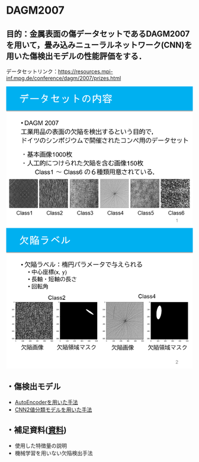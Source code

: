 # DAGM2007
## 目的：金属表面の傷データセットであるDAGM2007を用いて，畳み込みニューラルネットワーク(CNN)を用いた傷検出モデルの性能評価をする．
データセットリンク：https://resources.mpi-inf.mpg.de/conference/dagm/2007/prizes.html  
  
![1](https://github.com/kentaro-fujita/DAGM2007/blob/master/スライド画像/Top_1.PNG)
![2](https://github.com/kentaro-fujita/DAGM2007/blob/master/スライド画像/Top_2.PNG)
  
## ・傷検出モデル
* [AutoEncoderを用いた手法](https://github.com/kentaro-fujita/DAGM2007/blob/master/AutoEncoder)  
* [CNN2値分類モデルを用いた手法](https://github.com/kentaro-fujita/DAGM2007/blob/master/回帰CNN) 
  
## ・補足資料([**資料**](https://github.com/kentaro-fujita/DAGM2007/blob/master/補足資料.pdf))  
* 使用した特徴量の説明
* 機械学習を用いない欠陥検出手法
